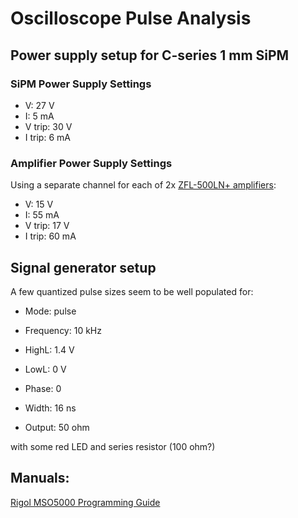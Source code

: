 # Oscilloscope Pulse Analysis

## Power supply setup for C-series 1 mm SiPM

### SiPM Power Supply Settings

- V: 27 V
- I: 5 mA
- V trip: 30 V
- I trip: 6 mA

### Amplifier Power Supply Settings

Using a separate channel for each of 2x [ZFL-500LN+ amplifiers](https://www.minicircuits.com/pdfs/ZFL-500LN+.pdf):

- V: 15 V
- I: 55 mA
- V trip: 17 V
- I trip: 60 mA

## Signal generator setup

A few quantized pulse sizes seem to be well populated for:

- Mode: pulse
- Frequency: 10 kHz
- HighL: 1.4 V
- LowL: 0 V
- Phase: 0
- Width: 16 ns

- Output: 50 ohm

with some red LED and series resistor (100 ohm?)

## Manuals:

[Rigol MSO5000 Programming Guide](https://beyondmeasure.rigoltech.com/acton/attachment/1579/f-0906/0/-/-/-/-/MSO5_programming_guide.pdf)

